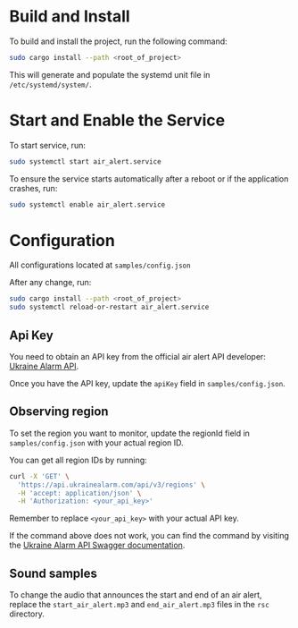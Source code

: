 # Build and Install

To build and install the project, run the following command:
```bash
sudo cargo install --path <root_of_project>
```
This will generate and populate the systemd unit file in `/etc/systemd/system/`.

# Start and Enable the Service

To start service, run:
```bash
sudo systemctl start air_alert.service
```

To ensure the service starts automatically after a reboot or if the application crashes, run:
```bash
sudo systemctl enable air_alert.service
```

# Configuration

All configurations located at `samples/config.json`

After any change, run:
```bash
sudo cargo install --path <root_of_project>
sudo systemctl reload-or-restart air_alert.service
```

## Api Key

You need to obtain an API key from the official air alert API developer: [Ukraine Alarm API](https://api.ukrainealarm.com/).

Once you have the API key, update the `apiKey` field in `samples/config.json`.

## Observing region

To set the region you want to monitor, update the regionId field in `samples/config.json` with your actual region ID.

You can get all region IDs by running:
```bash
curl -X 'GET' \
  'https://api.ukrainealarm.com/api/v3/regions' \
  -H 'accept: application/json' \
  -H 'Authorization: <your_api_key>'
```
Remember to replace `<your_api_key>` with your actual API key.

If the command above does not work, you can find the command by visiting the [Ukraine Alarm API Swagger documentation](https://api.ukrainealarm.com/swagger/index.html).

## Sound samples

To change the audio that announces the start and end of an air alert, replace the `start_air_alert.mp3` and `end_air_alert.mp3` files in the `rsc` directory.
